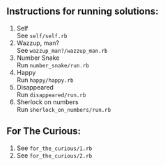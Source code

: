 ## Instructions for running solutions:

1. Self <br/>
See `self/self.rb`
2. Wazzup, man? <br/>
See `wazzup_man?/wazzup_man.rb`
3. Number Snake <br/>
Run `number_snake/run.rb`
4. Happy <br/>
Run `happy/happy.rb`
5. Disappeared <br/>
Run `disappeared/run.rb`
6. Sherlock on numbers <br/>
Run `sherlock_on_numbers/run.rb`

## For The Curious:

1. See `for_the_curious/1.rb`
2. See `for_the_curious/2.rb`
